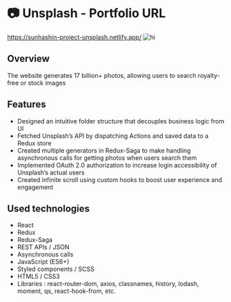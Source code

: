 # :camera: Unsplash - Portfolio URL
<https://sunhashin-project-unsplash.netlify.app/>
![hi](https://drive.google.com/uc?id=16LCWFkBTlvX1MOGbRkQ8TRXGbFji0jWk)

## Overview
The website generates 17 billion+ photos, allowing users to search royalty-free or stock images

## Features
* Designed an intuitive folder structure that decouples business logic from UI
* Fetched Unsplash’s API by dispatching Actions and saved data to a Redux store
* Created multiple generators in Redux-Saga to make handling asynchronous calls for getting photos when users search them
* Implemented OAuth 2.0 authorization to increase login accessibility of Unsplash’s actual users
* Created infinite scroll using custom hooks to boost user experience and engagement

## Used technologies
- React
- Redux
- Redux-Saga
- REST APIs / JSON
- Asynchronous calls
- JavaScript (ES6+)
- Styled components / SCSS
- HTML5 / CSS3
- Libraries : react-router-dom, axios, classnames, history, lodash, moment, qs, react-hook-from, etc.
